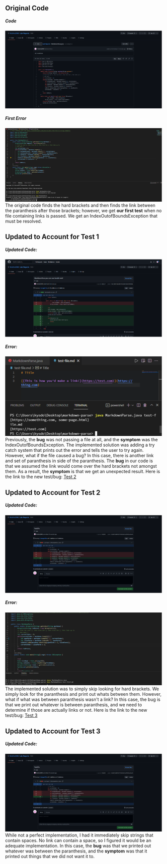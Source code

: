 ## Original Code
##### Code
![OriginalCodePicture](OG.png)
##### First Error
![Test1ErrorPic](Test2Error.png)
The original code finds the hard brackets and then finds the link between the paranthesis after those brackets; however, we get **our first test** when no file containing links is passed.
We get an IndexOutofBoundsException that must be resolved. 

## Updated to Account for Test 1
##### Updated Code:
![UpdatedCodePicture](Test2.png)
##### Error:
![Test2ErrorPic](Fix.png)
Previously, the **bug** was not passing a file at all, and the **symptom** was the IndexOutofBoundsException. The implemented solution was adding a try catch system that prints out the error and tells the user to try again. However, what if the file caused a bug? In this case, there is another link and set of paranthesis in side of the paranthesis. The **bug** in our code is that we assumed the link would come over the hard brackets not amongst them. As a result, the **symptom** is that we get an unexpected result. Here is the link to the new test/bug: [Test 2](test-file4.md)

## Updated to Account for Test 2
##### Updated Code:
![UpdatedCodePicture](Test2FIXX.png)
##### Error:
![Test3ErrorPic](Additi.png)
The implemented solution was to simply skip looking for hard brackets. We simply look for the paranthesis and print out whats between them. However, what if what was between paranthesis wasn't a link? In this case, the bug is that we print out whatever is between paranthesis, and we need to determine if those are actually links or not. Here is the link to the new test/bug: [Test 3](test-file3.md)

## Updated to Account for Test 3
##### Updated Code:
![UpdatedCodePicture](Test3Fix.png)
While not a perfect implementation, I had it immediately skip strings that contain spaces. No link can contain a space, so I figured it would be an adequate implementation. In this case, the **bug** was that we printed out whatever was between the paranthesis, and the **symptom** was that it printed out things that we did not want it to. 
